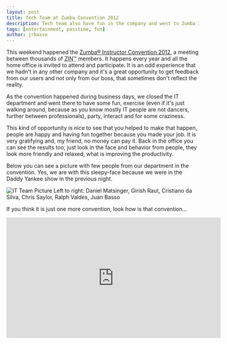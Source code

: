 ```yaml
---
layout: post
title: Tech Team at Zumba Convention 2012
description: Tech team also have fun in the company and went to Zumba Instructor Convention 2012
tags: [entertainment, passtime, fun]
author: jrbasso
---
```


This weekend happened the [Zumba&reg; Instructor Convention 2012](http://convention.zumba.com), a meeting
between thousands of <abbr title="Zumba Instructor Network">ZIN&trade;</abbr> members. It happens every year
and all the home office is invited to attend and participate. It is an odd experience that we hadn't in any
other company and it's a great opportunity to get feedback from our users and not only from our boss, that
sometimes don't reflect the reality.

As the convention happened during business days, we closed the IT department and went there to have some fun,
exercise (even if it's just walking around, because as you know mostly IT people are not dancers, further
between professionals), party, interact and for some craziness.

This kind of opportunity is nice to see that you helped to make that happen, people are happy and having fun
together because you made your job. It is very gratifying and, my friend, no money can pay it. Back in the
office you can see the results too, just look in the face and behavior from people, they look more friendly
and relaxed, what is improving the productivity.

Below you can see a picture with few people from our department in the convention. Yes, we are with this
sleepy-face because we were in the Daddy Yankee show in the previous night.

<img src="{{ site.url }}/img/blog/it_conv2012.jpg" alt="IT Team Picture">
Left to right: Daniel Matsinger, Girish Raut, Cristiano da Silva, Chris Saylor, Ralph Valdes, Juan Basso

If you think it is just one more convention, look how is that convention…

<div style="text-align: center">
	<iframe width="560" height="315" src="http://www.youtube-nocookie.com/embed/aiTfMQw2Joc" frameborder="0" allowfullscreen="allowfullscreen"> </iframe>
</div>
